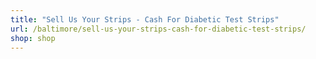 ```yaml
---
title: "Sell Us Your Strips - Cash For Diabetic Test Strips"
url: /baltimore/sell-us-your-strips-cash-for-diabetic-test-strips/
shop: shop
---
```

